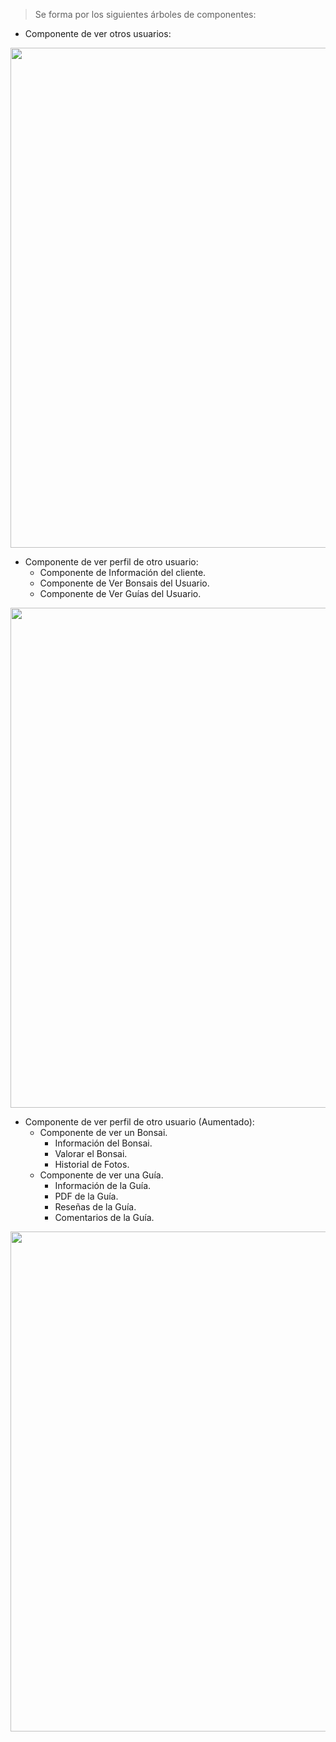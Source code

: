 >Se forma por los siguientes árboles de componentes:        
+ Componente de ver otros usuarios:     

<img src="otros-usuarios.png" width="800">      

+ Componente de ver perfil de otro usuario:    
    + Componente de Información del cliente.        
    + Componente de Ver Bonsais del Usuario.        
    + Componente de Ver Guías del Usuario.      

<img src="otro-usuario.png" width="800">        

+ Componente de ver perfil de otro usuario (Aumentado):     
    + Componente de ver un Bonsai.      
        + Información del Bonsai.       
        + Valorar el Bonsai.        
        + Historial de Fotos.
    + Componente de ver una Guía.       
        + Información de la Guía.         
        + PDF de la Guía.       
        + Reseñas de la Guía.       
        + Comentarios de la Guía.              

<img src="otro-usuario-bonsai-guia.png" width="800">